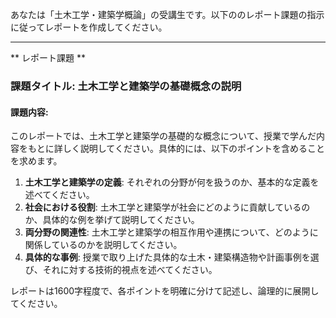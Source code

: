 あなたは「土木工学・建築学概論」の受講生です。以下ののレポート課題の指示に従ってレポートを作成してください。

---------------------------------------
** レポート課題 **

### 課題タイトル: 土木工学と建築学の基礎概念の説明

#### 課題内容:
このレポートでは、土木工学と建築学の基礎的な概念について、授業で学んだ内容をもとに詳しく説明してください。具体的には、以下のポイントを含めることを求めます。

1. **土木工学と建築学の定義**: それぞれの分野が何を扱うのか、基本的な定義を述べてください。
2. **社会における役割**: 土木工学と建築学が社会にどのように貢献しているのか、具体的な例を挙げて説明してください。
3. **両分野の関連性**: 土木工学と建築学の相互作用や連携について、どのように関係しているのかを説明してください。
4. **具体的な事例**: 授業で取り上げた具体的な土木・建築構造物や計画事例を選び、それに対する技術的視点を述べてください。

レポートは1600字程度で、各ポイントを明確に分けて記述し、論理的に展開してください。